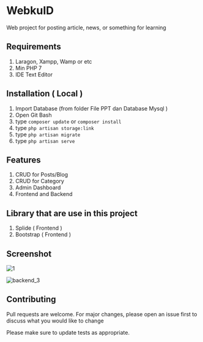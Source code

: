 # WebkuID

Web project for posting article, news, or something for learning

## Requirements
1. Laragon, Xampp, Wamp or etc
2. Min PHP 7
3. IDE Text Editor

## Installation ( Local )
1. Import Database (from folder File PPT dan Database Mysql )  
2. Open Git Bash
3. type ``composer update`` or ``composer install``
4. type ``php artisan storage:link``
5. type ``php artisan migrate``
6. type ``php artisan serve``

## Features
1. CRUD for Posts/Blog
2. CRUD for Category
3. Admin Dashboard
4. Frontend and Backend

## Library that are use in this project
1. Splide ( Frontend )
2. Bootstrap ( Frontend )

## Screenshot

![1](https://user-images.githubusercontent.com/108160877/175793462-4248f644-c8d8-43f9-9acf-98ccb7c878ad.png)


![backend_3](https://user-images.githubusercontent.com/108160877/175793477-51ad05a3-9ca3-45e1-8d9a-f88ba6a600d8.png)

## Contributing
Pull requests are welcome. For major changes, please open an issue first to discuss what you would like to change

Please make sure to update tests as appropriate.
